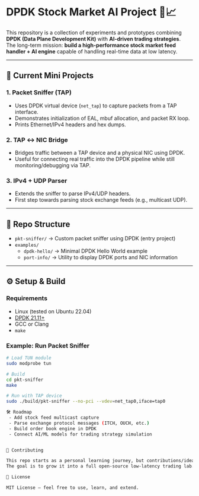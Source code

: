 # DPDK Stock Market AI Project 🚀📈

This repository is a collection of experiments and prototypes combining **DPDK (Data Plane Development Kit)** with **AI-driven trading strategies**.  
The long-term mission: **build a high-performance stock market feed handler + AI engine** capable of handling real-time data at low latency.  

---

## 🧩 Current Mini Projects

### 1. Packet Sniffer (TAP)
- Uses DPDK virtual device (`net_tap`) to capture packets from a TAP interface.
- Demonstrates initialization of EAL, mbuf allocation, and packet RX loop.
- Prints Ethernet/IPv4 headers and hex dumps.

### 2. TAP ↔ NIC Bridge
- Bridges traffic between a TAP device and a physical NIC using DPDK.
- Useful for connecting real traffic into the DPDK pipeline while still monitoring/debugging via TAP.

### 3. IPv4 + UDP Parser
- Extends the sniffer to parse IPv4/UDP headers.
- First step towards parsing stock exchange feeds (e.g., multicast UDP).

---

## 📂 Repo Structure

- `pkt-sniffer/` → Custom packet sniffer using DPDK (entry project)  
- `examples/`
  - `dpdk-hello/` → Minimal DPDK Hello World example  
  - `port-info/` → Utility to display DPDK ports and NIC information

---

## ⚙️ Setup & Build

### Requirements
- Linux (tested on Ubuntu 22.04)
- [DPDK 21.11+](https://www.dpdk.org/)
- GCC or Clang
- `make`

### Example: Run Packet Sniffer
```bash
# Load TUN module
sudo modprobe tun

# Build
cd pkt-sniffer
make

# Run with TAP device
sudo ./build/pkt-sniffer --no-pci --vdev=net_tap0,iface=tap0

🛠️ Roadmap
 - Add stock feed multicast capture
 - Parse exchange protocol messages (ITCH, OUCH, etc.)
 - Build order book engine in DPDK
 - Connect AI/ML models for trading strategy simulation


🤝 Contributing

This repo starts as a personal learning journey, but contributions/ideas are welcome.
The goal is to grow it into a full open-source low-latency trading lab.

📜 License

MIT License – feel free to use, learn, and extend.
